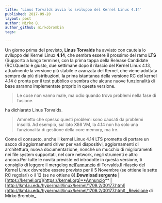 ```yaml
---
title: 'Linus Torvalds avvia lo sviluppo del Kernel Linux 4.14'
published: 2017-09-20
layout: post
author: Mirko B.
author_github: mirkobrombin
tags:

---
```

Un giorno prima del previsto, **Linus** **Torvalds** ha avviato con cautela lo sviluppo del Kernel Linux **4.14**, che sembra essere il prossimo del ramo **LTS** (Supporto a lungo termine), con la prima tappa della Release Candidate (RC).Questo è giusto, due settimane dopo il rilascio del Kernel Linux 4.13, attualmente la versione più stabile e avanzata del Kernel, che viene adottata sempre da più distribuzioni, la prima istantanea della versione RC del kernel 4.14 è pronta per il test pubblico e sembra che alcune nuove funzionalità di base saranno implementate proprio in questa versione.

> Le cose non vanno male, ma odio quando trovo problemi nella fase di fusione.

ha dichiarato Linus Torvalds.

> Ammetto che spesso questi problemi sono causati da problemi insoliti. Ad esempio, sul lato X86 VM, la 4.14 non ha solo una funzionalità di gestione della core memory, ma tre.

Come di consueto, anche il kernel Linux 4.14 LTS promette di portare un sacco di aggiornamenti driver per vari dispositivi, aggiornamenti di architettura, nuova documentazione, nonché un mucchio di miglioramenti nei file system supportati, nel core network, negli strumenti e altro ancora.Per tutte le novità previste ed introdotte in questa versione, ti consiglio di leggere il mergelog [nell'annuncio](http://lkml.iu.edu/hypermail/linux/kernel/1709.2/00177.html) di Torvalds.Il rilascio del Kernel Linux dovrebbe essere previsto per il 5 Novembre (se ottiene le sette RC regolari) o il 12 (se ne ottiene 8).**Download sorgente** | [https://kernel.org](https://kernel.org)**Annuncio** | [http://lkml.iu.edu/hypermail/linux/kernel/1709.2/00177.html](http://lkml.iu.edu/hypermail/linux/kernel/1709.2/00177.html) _Revisione di Mirko Brombin_